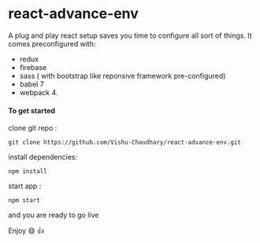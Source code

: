 # react-advance-env

A plug and play react setup saves you time to configure all sort of things. 
It comes preconfigured with:
- redux
- firebase
- sass ( with bootstrap like reponsive framework pre-configured)
- babel 7 
- webpack 4.

#### To get started

clone git repo : 

```
git clone https://github.com/Vishu-Chaudhary/react-advance-env.git
```

install dependencies: 
```
npm install
```

start app :
```
npm start 
```
and you are ready to go live

Enjoy :smile: :+1:

